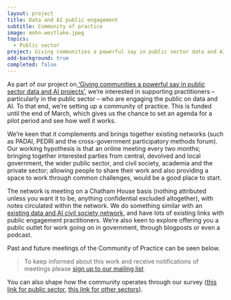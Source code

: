 ```yaml
---
layout: project
title: Data and AI public engagement
subtitle: Community of practice
image: mohn-westlake.jpeg
topics:
  - Public sector
project: Giving communities a powerful say in public sector data and AI projects
add-background: true
completed: false
---
```

As part of our project on[ ‘Giving communities a powerful say in public sector data and AI projects’](https://connectedbydata.org/projects/2024-mohn-westlake), we’re interested in supporting practitioners – particularly in the public sector – who are engaging the public on data and AI. To that end, we’re setting up a community of practice. This is funded until the end of March, which gives us the chance to set an agenda for a pilot period and see how well it works.

<!--more-->
We’re keen that it complements and brings together existing networks (such as PADAI, PEDRI and the cross-government participatory methods forum). Our working hypothesis is that an online meeting every two months; bringing together interested parties from central, devolved and local government, the wider public sector, and civil society, academia and the private sector; allowing people to share their work and also providing a space to work through common challenges, would be a good place to start.

The network is meeting on a Chatham House basis (nothing attributed unless you want it to be, anything confidential excluded altogether), with notes circulated within the network. We do something similar with an[ existing data and AI civil society network](https://data-and-ai-cso-network.org/), and have lots of existing links with public engagement practitioners. We’re also keen to explore offering you a public outlet for work going on in government, through blogposts or even a podcast.

Past and future meetings of the Community of Practice can be seen below.

> To keep informed about this work and receive notifications of meetings please [sign up to our mailing list](https://connectedbydata.us21.list-manage.com/subscribe?u=7c03d6a429375c9cc2eef194f&id=3c200de804).

You can also shape how the community operates through our survey ([this link for public sector](https://forms.gle/bJXfuZUkD3PA8XrL6), [this link for other sectors](https://forms.gle/56Xmu4sR32uBCNzf8)). 